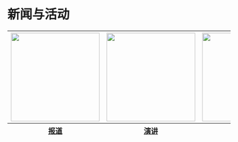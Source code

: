 <html>
<head>
    <meta charset="utf-8">

</head>
    
    
<body>
<h1>新闻与活动</h1>
<table>
    <thead>
        <tr>
           <th><img src="https://zhanbei521.github.io/3.jpg" width="200" height="200"></th>
           <th><img src="https://zhanbei521.github.io/2.jpg" width="200" height="200"></th>
           <th><img src="https://zhanbei521.github.io/1.jpg" width="200" height="200"></th>
        </tr>
    </thead>
    <thead>
        <tr>
           <th><a href="">报道</a></th>
           <th><a href="">演讲</a></th>
           <th><a href="">学堂周报</a></th>
        </tr>
    </thead>
</table>
</body>
</html>
